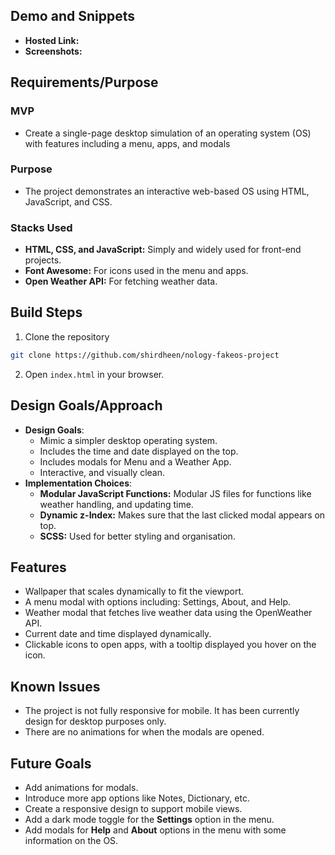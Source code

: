 ## Demo and Snippets

- **Hosted Link:**
- **Screenshots:**

## Requirements/Purpose

### MVP

- Create a single-page desktop simulation of an operating system (OS) with features including a menu, apps, and modals

### Purpose

- The project demonstrates an interactive web-based OS using HTML, JavaScript, and CSS.

### Stacks Used

- **HTML, CSS, and JavaScript:** Simply and widely used for front-end projects.
- **Font Awesome:** For icons used in the menu and apps.
- **Open Weather API:** For fetching weather data.

## Build Steps

1. Clone the repository

```bash
git clone https://github.com/shirdheen/nology-fakeos-project
```

2. Open `index.html` in your browser.

## Design Goals/Approach

- **Design Goals**:
  - Mimic a simpler desktop operating system.
  - Includes the time and date displayed on the top.
  - Includes modals for Menu and a Weather App.
  - Interactive, and visually clean.
- **Implementation Choices**:
  - **Modular JavaScript Functions:** Modular JS files for functions like weather handling, and updating time.
  - **Dynamic z-Index:** Makes sure that the last clicked modal appears on top.
  - **SCSS:** Used for better styling and organisation.

## Features

- Wallpaper that scales dynamically to fit the viewport.
- A menu modal with options including: Settings, About, and Help.
- Weather modal that fetches live weather data using the OpenWeather API.
- Current date and time displayed dynamically.
- Clickable icons to open apps, with a tooltip displayed you hover on the icon.

## Known Issues

- The project is not fully responsive for mobile. It has been currently design for desktop purposes only.
- There are no animations for when the modals are opened.

## Future Goals

- Add animations for modals.
- Introduce more app options like Notes, Dictionary, etc.
- Create a responsive design to support mobile views.
- Add a dark mode toggle for the **Settings** option in the menu.
- Add modals for **Help** and **About** options in the menu with some information on the OS.
